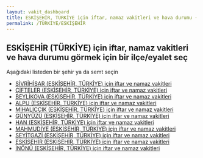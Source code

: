 ```yaml
---
layout: vakit_dashboard
title: ESKİŞEHİR, TÜRKİYE için iftar, namaz vakitleri ve hava durumu - ilçe/eyalet seç
permalink: /TÜRKİYE/ESKİŞEHİR
---
```


## ESKİŞEHİR (TÜRKİYE) için iftar, namaz vakitleri ve hava durumu  görmek için bir ilçe/eyalet seç

Aşağıdaki listeden bir şehir ya da semt seçin

* [SİVRİHİSAR (ESKİŞEHİR, TÜRKİYE) için iftar ve namaz vakitleri](/TÜRKİYE/ESKİŞEHİR/SİVRİHİSAR)
* [ÇİFTELER (ESKİŞEHİR, TÜRKİYE) için iftar ve namaz vakitleri](/TÜRKİYE/ESKİŞEHİR/ÇİFTELER)
* [BEYLİKOVA (ESKİŞEHİR, TÜRKİYE) için iftar ve namaz vakitleri](/TÜRKİYE/ESKİŞEHİR/BEYLİKOVA)
* [ALPU (ESKİŞEHİR, TÜRKİYE) için iftar ve namaz vakitleri](/TÜRKİYE/ESKİŞEHİR/ALPU)
* [MİHALIÇÇIK (ESKİŞEHİR, TÜRKİYE) için iftar ve namaz vakitleri](/TÜRKİYE/ESKİŞEHİR/MİHALIÇÇIK)
* [GÜNYÜZÜ (ESKİŞEHİR, TÜRKİYE) için iftar ve namaz vakitleri](/TÜRKİYE/ESKİŞEHİR/GÜNYÜZÜ)
* [HAN (ESKİŞEHİR, TÜRKİYE) için iftar ve namaz vakitleri](/TÜRKİYE/ESKİŞEHİR/HAN)
* [MAHMUDİYE (ESKİŞEHİR, TÜRKİYE) için iftar ve namaz vakitleri](/TÜRKİYE/ESKİŞEHİR/MAHMUDİYE)
* [SEYİTGAZİ (ESKİŞEHİR, TÜRKİYE) için iftar ve namaz vakitleri](/TÜRKİYE/ESKİŞEHİR/SEYİTGAZİ)
* [ESKİŞEHİR (ESKİŞEHİR, TÜRKİYE) için iftar ve namaz vakitleri](/TÜRKİYE/ESKİŞEHİR/ESKİŞEHİR)
* [İNÖNÜ (ESKİŞEHİR, TÜRKİYE) için iftar ve namaz vakitleri](/TÜRKİYE/ESKİŞEHİR/İNÖNÜ)

<script type="text/javascript">
  var GLOBAL_COUNTRY = 'TÜRKİYE';
  var GLOBAL_CITY = 'ESKİŞEHİR';
  var GLOBAL_STATE = 'ESKİŞEHİR';
</script>
